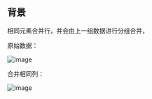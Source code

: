 ## 背景

相同元素合并行，并会由上一组数据进行分组合并，

原始数据：

![image](https://user-images.githubusercontent.com/11868477/121284573-a8e1e100-c90f-11eb-814f-4296bab950c1.png)

合并相同列：

![image](https://user-images.githubusercontent.com/11868477/121284636-c7e07300-c90f-11eb-8ff9-27464e5c2e62.png)
